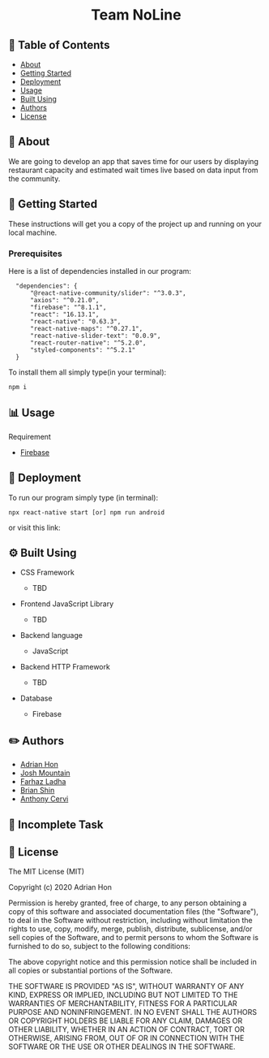 <h1 align="center"> Team NoLine </h1>

## 📝 Table of Contents

- [About](#about)
- [Getting Started](#getting_started)
- [Deployment](#deployment)
- [Usage](#usage)
- [Built Using](#built_using)
- [Authors](#authors)
- [License](#license)

## 🤔 About <a name = "about"></a>

We are going to develop an app that saves time for our users by displaying restaurant capacity and estimated wait times live based on data input from the community.

## 🏁 Getting Started <a name = "getting_started"></a>

These instructions will get you a copy of the project up and running on your local machine.

### Prerequisites

Here is a list of dependencies installed in our program:

```
  "dependencies": {
      "@react-native-community/slider": "^3.0.3",
      "axios": "^0.21.0",
      "firebase": "^8.1.1",
      "react": "16.13.1",
      "react-native": "0.63.3",
      "react-native-maps": "^0.27.1",
      "react-native-slider-text": "0.0.9",
      "react-router-native": "^5.2.0",
      "styled-components": "^5.2.1"
  }
```

To install them all simply type(in your terminal):

```
npm i
```

## 📊 Usage <a name = "usage"></a>

Requirement

- [Firebase](https://firebase.google.com/)

## 🚀 Deployment <a name= "deployment"></a>

To run our program simply type (in terminal):

```
npx react-native start [or] npm run android
```

or visit this link:

## ⚙️ Built Using <a name= "built_using"></a>

- CSS Framework

  - TBD

- Frontend JavaScript Library

  - TBD

- Backend language

  - JavaScript

- Backend HTTP Framework

  - TBD

- Database

  - Firebase

## ✏️ Authors <a name= "authors"></a>

- [Adrian Hon](https://github.com/ahon54)
- [Josh Mountain](https://github.com/JoshGlacier)
- [Farhaz Ladha](https://github.com/farhazl)
- [Brian Shin](https://github.com/bshin132)
- [Anthony Cervi](https://github.com/anthonycervi)

## 🌈 Incomplete Task

## 📜 License <a name = "license"></a>

The MIT License (MIT)

Copyright (c) 2020 Adrian Hon

Permission is hereby granted, free of charge, to any person obtaining a copy
of this software and associated documentation files (the "Software"), to deal
in the Software without restriction, including without limitation the rights
to use, copy, modify, merge, publish, distribute, sublicense, and/or sell
copies of the Software, and to permit persons to whom the Software is
furnished to do so, subject to the following conditions:

The above copyright notice and this permission notice shall be included in all
copies or substantial portions of the Software.

THE SOFTWARE IS PROVIDED "AS IS", WITHOUT WARRANTY OF ANY KIND, EXPRESS OR
IMPLIED, INCLUDING BUT NOT LIMITED TO THE WARRANTIES OF MERCHANTABILITY,
FITNESS FOR A PARTICULAR PURPOSE AND NONINFRINGEMENT. IN NO EVENT SHALL THE
AUTHORS OR COPYRIGHT HOLDERS BE LIABLE FOR ANY CLAIM, DAMAGES OR OTHER
LIABILITY, WHETHER IN AN ACTION OF CONTRACT, TORT OR OTHERWISE, ARISING FROM,
OUT OF OR IN CONNECTION WITH THE SOFTWARE OR THE USE OR OTHER DEALINGS IN THE
SOFTWARE.
